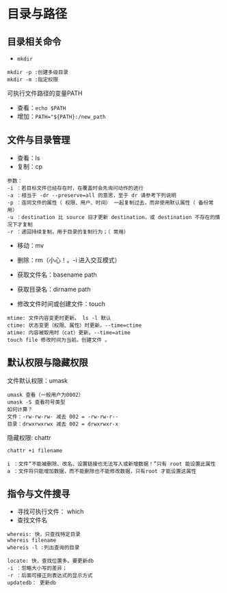 # 目录与路径
## 目录相关命令
- `mkdir`
```
mkdir -p :创建多级目录
mkdir -m :指定权限
```

可执行文件路径的变量PATH
- 查看：`echo $PATH`
- 增加：`PATH="${PATH}:/new_path`

## 文件与目录管理
- 查看：ls
- 复制：cp
```
参数：
-i ：若目标文件已经存在时，在覆盖时会先询问动作的进行
-a ：相当于 -dr --preserve=all 的意思，至于 dr 请参考下列说明
-p ：连同文件的属性（ 权限、用户、时间） 一起复制过去，而非使用默认属性（ 备份常用）
-u ：destination 比 source 旧才更新 destination，或 destination 不存在的情况下才复制
-r ：递回持续复制，用于目录的复制行为；（ 常用）
```
- 移动：mv
- 删除：rm（小心！。-i 进入交互模式）

- 获取文件名：basename path
- 获取目录名：dirname path
- 修改文件时间或创建文件：touch 
```
mtime: 文件内容变更时更新。 ls -l 默认
ctime: 状态变更（权限、属性）时更新。--time=ctime
atime: 内容被取用时（cat）更新。--time=atime
touch file 修改时间为当前。创建文件 。
```

## 默认权限与隐藏权限
文件默认权限：umask
```
umask 查看（一般用户为0002）
umask -S 查看符号类型
如何计算？
文件：-rw-rw-rw- 减去 002 = -rw-rw-r-- 
目录：drwxrwxrwx 减去 002 = drwxrwxr-x
```
隐藏权限: chattr
```
chattr +i filename 

i ：文件“不能被删除、改名、设置链接也无法写入或新增数据！”只有 root 能设置此属性
a ：文件将只能增加数据，而不能删除也不能修改数据，只有root 才能设置这属性
```

## 指令与文件搜寻
- 寻找可执行文件： which
- 查找文件名
```
whereis: 快，只查找特定目录
whereis filename
whereis -l :列出查询的目录

locate: 快，查找位置多。要更新db
-i ：忽略大小写的差异；
-r ：后面可接正则表达式的显示方式
updatedb： 更新db
```
